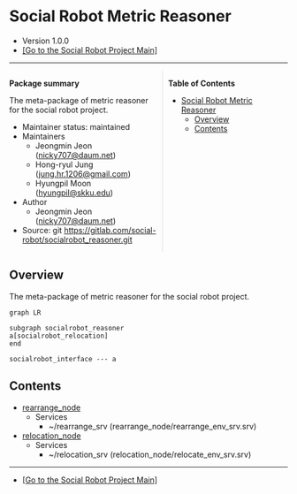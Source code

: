 # Social Robot Metric Reasoner

<!-- Variables -->
[SRP_main]: https://gitlab.com/social-robot/socialrobot

- Version 1.0.0
- [[Go to the Social Robot Project Main]][SRP_main]

---

<div style="display:flex;">
<div style="flex:50%; padding-right:10px; border-right: 1px solid #dcdde1">

**Package summary**

The meta-package of metric reasoner for the social robot project.

- Maintainer status: maintained
- Maintainers
  - Jeongmin Jeon (nicky707@daum.net)
  - Hong-ryul Jung (jung.hr.1206@gmail.com)
  - Hyungpil Moon (hyungpil@skku.edu)
- Author
  - Jeongmin Jeon (nicky707@daum.net)
- Source: git https://gitlab.com/social-robot/socialrobot_reasoner.git

</div>
<div style="flex:40%; padding-left:10px;">

**Table of Contents**
- [Social Robot Metric Reasoner](#social-robot-metric-reasoner)
  - [Overview](#overview)
  - [Contents](#contents)

</div>
</div>

## Overview

The meta-package of metric reasoner for the social robot project.

```mermaid
graph LR

subgraph socialrobot_reasoner
a[socialrobot_relocation]
end

socialrobot_interface --- a
```

## Contents

- [rearrange_node](https://gitlab.com/social-robot/socialrobot_reasoner/-/tree/master/rearrange_node)
  - Services
    - ~/rearrange_srv (rearrange_node/rearrange_env_srv.srv)
- [relocation_node](https://gitlab.com/social-robot/socialrobot_reasoner/-/tree/master/relocation_node)
  - Services
    - ~/relocation_srv (relocation_node/relocate_env_srv.srv)

---

- [[Go to the Social Robot Project Main]][SRP_main]